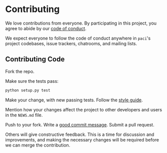 # Contributing

We love contributions from everyone.
By participating in this project,
you agree to abide by our [code of conduct].

  [code of conduct]: https://tradebyte.github.io/Code-of-Conduct/

We expect everyone to follow the code of conduct
anywhere in `paci`'s project codebases,
issue trackers, chatrooms, and mailing lists.

## Contributing Code

Fork the repo.

Make sure the tests pass:

``` bash
python setup.py test
```

Make your change, with new passing tests. Follow the [style guide][style].

  [style]: https://www.python.org/dev/peps/pep-0008/

Mention how your changes affect the project to other developers and users in the
`NEWS.md` file.

Push to your fork. Write a [good commit message][commit]. Submit a pull request.

  [commit]: http://tbaggery.com/2008/04/19/a-note-about-git-commit-messages.html

Others will give constructive feedback.
This is a time for discussion and improvements,
and making the necessary changes will be required before we can
merge the contribution.
